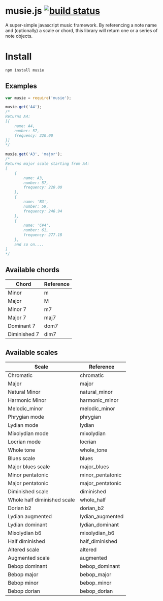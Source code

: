 # musie.js [![build status](https://travis-ci.org/TimothyTim/musie.js.svg)](https://travis-ci.org/TimothyTim/musie.js)

A super-simple javascript music framework. By referencing a note name and (optionally) a scale or chord, this library will return one or a series of note objects.

# Install

``` js
npm install musie
```

## Examples

``` js
var musie = require('musie');

musie.get('A4');
/*
Returns A4:
[{
    name: A4,
    number: 57,
    frequency: 220.00
}]
*/

musie.get('A3', 'major');
/*
Returns major scale starting from A4:
[
    {
        name: A3,
        number: 57,
        frequency: 220.00
    },
    {
        name: 'B3',
        number: 59,
        frequency: 246.94
    },
    {
        name: 'C#4',
        number: 61,
        frequency: 277.18
    },
    and so on....
]
*/
```

## Available chords

| Chord  | Reference  |
|--------|------------|
| Minor | m  |
| Major | M  |
| Minor 7 | m7  |
| Major 7 | maj7  |
| Dominant 7 | dom7  |
| Diminished 7 | dim7  |

## Available scales

| Scale  | Reference  |
|--------|------------|
| Chromatic  | chromatic  |
| Major  | major  |
| Natural Minor  | natural_minor  |
| Harmonic Minor  | harmonic_minor  |
| Melodic_minor  | melodic_minor  |
| Phrygian mode  | phrygian  |
| Lydian mode  | lydian  |
| Mixolydian mode  | mixolydian  |
| Locrian mode  | locrian  |
| Whole tone  | whole_tone  |
| Blues scale  | blues  |
| Major blues scale  | major_blues  |
| Minor pentatonic  | minor_pentatonic  |
| Major pentatonic  | major_pentatonic  |
| Diminished scale  | diminished  |
| Whole half diminished scale | whole_half  |
| Dorian b2  | dorian_b2  |
| Lydian augmented  | lydian_augmented  |
| Lydian dominant  | lydian_dominant  |
| Mixolydian b6  | mixolydian_b6  |
| Half diminished  | half_diminished  |
| Altered scale  | altered  |
| Augmented scale  | augmented  |
| Bebop dominant  | bebop_dominant  |
| Bebop major  | bebop_major  |
| Bebop minor  | bebop_minor  |
| Bebop dorian  | bebop_dorian  |
